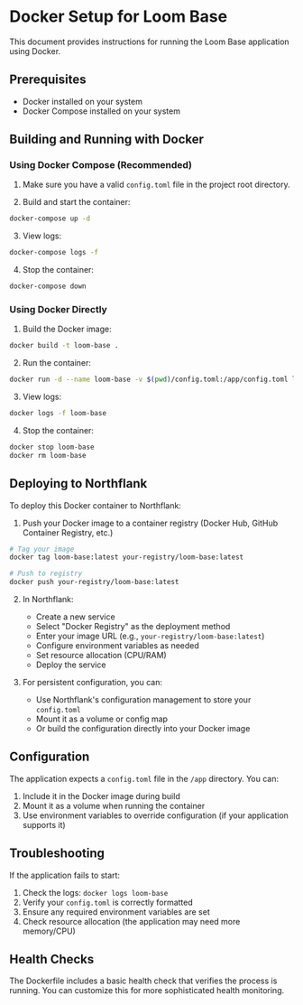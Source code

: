 # Docker Setup for Loom Base

This document provides instructions for running the Loom Base application using Docker.

## Prerequisites

- Docker installed on your system
- Docker Compose installed on your system

## Building and Running with Docker

### Using Docker Compose (Recommended)

1. Make sure you have a valid `config.toml` file in the project root directory.

2. Build and start the container:

```bash
docker-compose up -d
```

3. View logs:

```bash
docker-compose logs -f
```

4. Stop the container:

```bash
docker-compose down
```

### Using Docker Directly

1. Build the Docker image:

```bash
docker build -t loom-base .
```

2. Run the container:

```bash
docker run -d --name loom-base -v $(pwd)/config.toml:/app/config.toml loom-base
```

3. View logs:

```bash
docker logs -f loom-base
```

4. Stop the container:

```bash
docker stop loom-base
docker rm loom-base
```

## Deploying to Northflank

To deploy this Docker container to Northflank:

1. Push your Docker image to a container registry (Docker Hub, GitHub Container Registry, etc.)

```bash
# Tag your image
docker tag loom-base:latest your-registry/loom-base:latest

# Push to registry
docker push your-registry/loom-base:latest
```

2. In Northflank:
   - Create a new service
   - Select "Docker Registry" as the deployment method
   - Enter your image URL (e.g., `your-registry/loom-base:latest`)
   - Configure environment variables as needed
   - Set resource allocation (CPU/RAM)
   - Deploy the service

3. For persistent configuration, you can:
   - Use Northflank's configuration management to store your `config.toml`
   - Mount it as a volume or config map
   - Or build the configuration directly into your Docker image

## Configuration

The application expects a `config.toml` file in the `/app` directory. You can:

1. Include it in the Docker image during build
2. Mount it as a volume when running the container
3. Use environment variables to override configuration (if your application supports it)

## Troubleshooting

If the application fails to start:

1. Check the logs: `docker logs loom-base`
2. Verify your `config.toml` is correctly formatted
3. Ensure any required environment variables are set
4. Check resource allocation (the application may need more memory/CPU)

## Health Checks

The Dockerfile includes a basic health check that verifies the process is running. You can customize this for more sophisticated health monitoring.